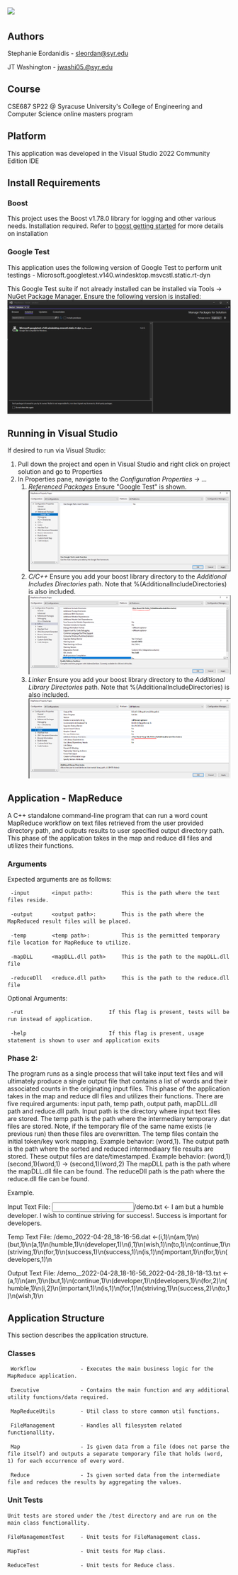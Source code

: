 <h1><img src="https://fastly.cdn.syracuse.edu/logos/syr_eng-comp-science_full.svg"></h1>


## Authors
Stephanie Eordanidis - sleordan@syr.edu

JT Washington - jwashi05.@syr.edu

## Course
CSE687 SP22 @ Syracuse University's College of Engineering and Computer Science online masters program

## Platform
This application was developed in the Visual Studio 2022 Community Edition IDE

## Install Requirements

### Boost
This project uses the Boost v1.78.0 library for logging and other various needs. Installation required. Refer to <a href="https://www.boost.org/doc/libs/1_78_0/more/getting_started/index.html">boost getting started</a> for more details on installation

### Google Test
This application uses the following version of Google Test to perform unit testings 
	-	Microsoft.googletest.v140.windesktop.msvcstl.static.rt-dyn
	
This Google Test suite if not already installed can be installed via Tools -> NuGet Package Manager. Ensure the following version is installed: <img src="https://github.com/eordanis/CSE687/blob/main/img/ref_gg_test_2.PNG">
	
## Running in Visual Studio
If desired to run via Visual Studio:

1. Pull down the project and open in Visual Studio and right click on project solution and go to Properties
2. In Properties pane, navigate to the <i>Configuration Properties -> ... </i>
	1. <i>Referenced Packages</i> Ensure "Google Test" is shown. <img src="https://github.com/eordanis/CSE687/blob/main/img/ref_gg_test.PNG">
	2. <i>C/C++</i> Ensure you add your boost library directory to the <i>Additional Includes Directories</i> path. Note that %(AdditionalIncludeDirectories) is also included. <img src="https://github.com/eordanis/CSE687/blob/main/img/cpp_add_inc_dir.PNG">
	3. <i>Linker</i> Ensure you add your boost library directory to the <i>Additional Library Directories</i> path. Note that %(AdditionalIncludeDirectories) is also included. <img src="https://github.com/eordanis/CSE687/blob/main/img/linker_add_lib_dir.PNG">
	
## Application - MapReduce
A C++ standalone command-line program that can run a word count MapReduce workflow on text files retrieved from the user provided directory path, and outputs results to user specified output directory path. This phase of the application takes in the map and reduce dll files and utilizes their functions.

### Arguments
Expected arguments are as follows:

	 -input 	  <input path>: 		This is the path where the text files reside.
	 
	 -output 	  <output path>: 		This is the path where the MapReduced result files will be placed.
	 
	 -temp 		  <temp path>: 		    This is the permitted temporary file location for MapReduce to utilize.
	 
	 -mapDLL	  <mapDLL.dll path>     This is the path to the mapDLL.dll file
	 
	 -reduceDll	  <reduce.dll path>     This is the path to the reduce.dll file
	 
Optional Arguments:

	 -rut						    If this flag is present, tests will be run instead of application.

	 -help							If this flag is present, usage statement is shown to user and application exits
	
### Phase 2: 
The program runs as a single process that will take input text files and will ultimately produce a single output file that contains a list of words and their associated counts in the originating input files. This phase of the application takes in the map and reduce dll files and utilizes their functions.
There are five required arguments: input path, temp path, output path, mapDLL.dll path and reduce.dll path. 
Input path is the directory where input text files are stored. 
The temp path is the path where the intermediary temporary .dat files are stored. Note, if the temporary file of the same name exists (ie previous run) then these files are overwritten. The temp files contain the initial token/key work mapping. Example behavior: (word,1).
The output path is the path where the sorted and reduced intermediaary file results are stored. These output files are date/timestamped. Example behavior: (word,1)(second,1)(word,1) ->  (second,1)(word,2)
The mapDLL path is the path where the mapDLL.dll file can be found.
The reduceDll path is the path where the reduce.dll file can be found.

Example.

Input    Text File: <input path>/demo.txt                                            <- I am but a humble developer. I wish to continue striving for success!. Success is important for developers.

Temp    Text File: <temp path>/demo_2022-04-28_18-16-56.dat                         <-(i,1)\n(am,1)\n)(but,1)\n(a,1)\n(humble,1)\n(developer,1)\n(i,1)\n(wish,1)\n(to,1)\n(continue,1)\n(striving,1)\n(for,1)\n(success,1)\n(success,1)\n(is,1)\n(important,1)\n(for,1)\n(developers,1)\n

Output  Text File: <temp path>/demo__2022-04-28_18-16-56_2022-04-28_18-18-13.txt    <-(a,1)\n(am,1)\n(but,1)\n(continue,1)\n(developer,1)\n(developers,1)\n(for,2)\n(humble,1)\n(i,2)\n(important,1)\n(is,1)\n(for,1)\n(striving,1)\n(success,2)\n(to,1)\n(wish,1)\n

## Application Structure
This section describes the application structure.

### Classes
	 Workflow              - Executes the main business logic for the MapReduce application.
	 
	 Executive             - Contains the main function and any additional utility functions/data required.
	 
	 MapReduceUtils        - Util class to store common util functions.
	 
	 FileManagement        - Handles all filesystem related functionallity.
	 
	 Map                   - Is given data from a file (does not parse the file itself) and outputs a separate temporary file that holds (word, 1) for each occurrence of every word.
	 	 
	 Reduce                - Is given sorted data from the intermediate file and reduces the results by aggregating the values.
	 
### Unit Tests
	Unit tests are stored under the /test directory and are run on the main class functionallity.
	
	FileManagementTest     - Unit tests for FileManagement class.
	 
	MapTest                - Unit tests for Map class.
	 	 
	ReduceTest             - Unit tests for Reduce class.